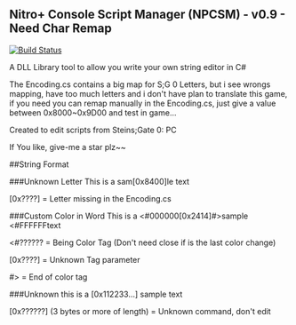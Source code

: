 ## Nitro+ Console Script Manager (NPCSM) - v0.9 - Need Char Remap
[![Build Status](https://travis-ci.org/ForumHulp/pageaddon.svg?branch=master)](http://vnx.uvnworks.com)

A DLL Library tool to allow you write your own string editor in C#

The Encoding.cs contains a big map for S;G 0 Letters, but i see wrongs mapping, have too much letters and i don't have plan to translate this game, if you need you can remap manually in the Encoding.cs, just give a value between 0x8000~0x9D00 and test in game...

Created to edit scripts from Steins;Gate 0: PC

If You like, give-me a star plz~~


##String Format

###Unknown Letter
This is a sam[0x8400]le text

[0x????] = Letter missing in the Encoding.cs


###Custom Color in Word
This is a <#000000[0x2414]#>sample <#FFFFFFtext

<#?????? = Being Color Tag (Don't need close if is the last color change)

[0x????] = Unknown Tag parameter

\#> = End of color tag


###Unknown
this is a [0x112233...] sample text

[0x??????] (3 bytes or more of length) = Unknown command, don't edit 
